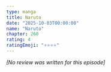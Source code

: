 ```yaml
---
type: manga
title: Naruto
date: "2025-10-03T00:00:00"
name: "Naruto"
chapter: 260
rating: 4
ratingEmoji: "⭐️⭐️⭐️⭐️"
---
```


_[No review was written for this episode]_